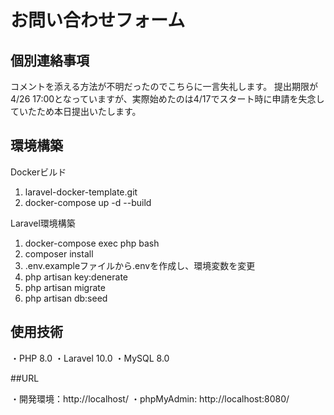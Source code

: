 # お問い合わせフォーム
## 個別連絡事項
コメントを添える方法が不明だったのでこちらに一言失礼します。
提出期限が4/26 17:00となっていますが、実際始めたのは4/17でスタート時に申請を失念していたため本日提出いたします。

## 環境構築

Dockerビルド
1. laravel-docker-template.git
2. docker-compose up -d --build

Laravel環境構築
1. docker-compose exec php bash
2. composer install
3. .env.exampleファイルから.envを作成し、環境変数を変更
4. php artisan key:denerate
5. php artisan migrate
6. php artisan db:seed

## 使用技術

・PHP 8.0
・Laravel 10.0
・MySQL 8.0

##URL

・開発環境：http://localhost/
・phpMyAdmin: http://localhost:8080/
